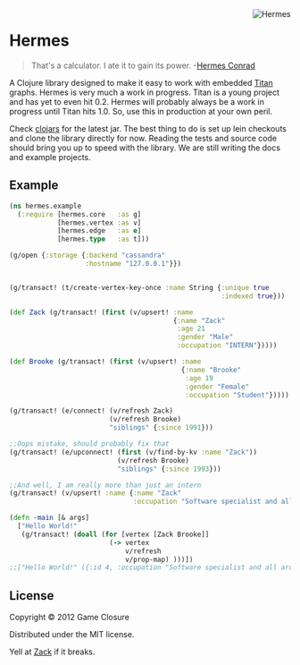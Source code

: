 <img src="http://upload.wikimedia.org/wikipedia/en/c/cb/FuturamaHermesConrad.png"  alt="Hermes" title="Hermes" align="right" height=/>


# Hermes
>That's a calculator. I ate it to gain its power.
>-[Hermes Conrad](https://www.youtube.com/watch?v=AkA0fYfT-vI)

A Clojure library designed to make it easy to work with embedded
[Titan](http://thinkaurelius.github.com/titan/) graphs. Hermes is very
much a work in progress. Titan is a young project and has yet to even
hit 0.2. Hermes will probably always be a work in progress until Titan
hits 1.0. So, use this in production at your own peril.

Check [clojars](https://clojars.org/hermes) for the latest jar. The
best thing to do is set up lein checkouts and clone the library
directly for now. Reading the tests and source code should bring you
up to speed with the library. We are still writing the docs and
example projects.


## Example
``` clojure
(ns hermes.example
  (:require [hermes.core   :as g]
            [hermes.vertex :as v]
            [hermes.edge   :as e]
            [hermes.type   :as t]))

(g/open {:storage {:backend "cassandra"
                   :hostname "127.0.0.1"}})


(g/transact! (t/create-vertex-key-once :name String {:unique true
                                                     :indexed true}))

(def Zack (g/transact! (first (v/upsert! :name
                                         {:name "Zack"
                                          :age 21
                                          :gender "Male"
                                          :occupation "INTERN"}))))

(def Brooke (g/transact! (first (v/upsert! :name
                                           {:name "Brooke"
                                            :age 19
                                            :gender "Female"
                                            :occupation "Student"}))))

(g/transact! (e/connect! (v/refresh Zack)
                         (v/refresh Brooke)
                         "siblings" {:since 1991}))

;;Oops mistake, should probably fix that
(g/transact! (e/upconnect! (first (v/find-by-kv :name "Zack"))
                           (v/refresh Brooke)
                           "siblings" {:since 1993}))

;;And well, I am really more than just an intern
(g/transact! (v/upsert! :name {:name "Zack"
                               :occupation "Software specialist and all around nice guy"}))

(defn -main [& args]
  ["Hello World!"
   (g/transact! (doall (for [vertex [Zack Brooke]]
                         (-> vertex
                             v/refresh
                             v/prop-map) )))])
;;["Hello World!" ({:id 4, :occupation "Software specialist and all around nice guy", :age 21, :name "Zack", :gender "Male"} {:id 40004, :occupation "Student", :age 19, :name "Brooke", :gender "Female"})]
```


## License

Copyright © 2012 Game Closure

Distributed under the MIT license. 

Yell at [Zack](http://www.twitter.com/ZackMaril) if it breaks. 

